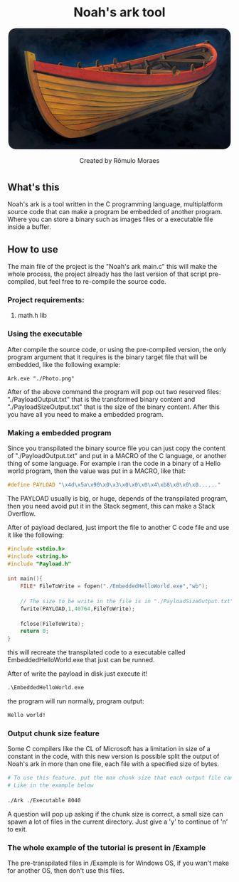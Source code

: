 <div align="center">
    <h1>Noah's ark tool</h1>
    <img width="500px" src="./Assets/Ark.png"/>
    <p>Created by Rômulo Moraes</p>
</div>

#

## What's this
Noah's ark is a tool written in the C programming language, multiplatform source code that can make a program be embedded of another program. Where you can store a binary such as images files or a executable file inside a buffer.

## How to use
The main file of the project is the "Noah's ark main.c" this will make the whole process, the project already has the last version of that script pre-compiled, but feel free to re-compile the source code.

### Project requirements:

<ol>
    <li> math.h lib </li>
</ol>

### Using the executable
After compile the source code, or using the pre-compiled version, the only program argument that it requires is the binary target file that will be embedded, like the following example:

    Ark.exe "./Photo.png"

After of the above command the program will pop out two reserved files: "./PayloadOutput.txt" that is the transformed binary content and "./PayloadSizeOutput.txt" that is the size of the binary content. After this you have all you need to make a embedded program.

### Making a embedded program
Since you transpilated the binary source file you can just copy the content of "./PayloadOutput.txt" and put in a MACRO of the C language, or another thing of some language. For example i ran the code in a binary of a Hello world program, then the value was put in a MACRO, like that:

```c
#define PAYLOAD "\x4d\x5a\x90\x0\x3\x0\x0\x0\x4\xb8\x0\x0\x0......"
```

The PAYLOAD usually is big, or huge, depends of the transpilated program, then you need avoid put it in the Stack segment, this can make a Stack Overflow.

After of payload declared, just import the file to another C code file and use it like the following:
```c
#include <stdio.h>
#include <string.h>
#include "Payload.h"

int main(){
    FILE* FileToWrite = fopen("./EmbeddedHelloWorld.exe","wb");

    // The size to be write in the file is in "./PayloadSizeOutput.txt" file
    fwrite(PAYLOAD,1,40764,FileToWrite);

    fclose(FileToWrite);
    return 0;
}
```
this will recreate the transpilated code to a executable called EmbeddedHelloWorld.exe that just can be runned.

After of write the payload in disk just execute it!
```ps
.\EmbeddedHelloWorld.exe
```
the program will run normally, program output:
```ps
Hello world!
```

### Output chunk size feature
Some C compilers like the CL of Microsoft has a limitation in size of a constant in the code, with this new version is possible split the output of Noah's ark in more than one file, each file with a specified size of bytes.

```sh
# To use this feature, put the max chunk size that each output file can hold
# Like in the example below

./Ark ./Executable 8040
```

A question will pop up asking if the chunk size is correct, a small size can spawn a lot of files in the current directory. Just give a 'y' to continue of 'n' to exit.

### The whole example of the tutorial is present in /Example
The pre-transpilated files in /Example is for Windows OS, if you wan't make for another OS, then don't use this files.

